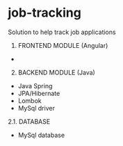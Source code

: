 # job-tracking
Solution to help track job applications

1. FRONTEND MODULE (Angular)
- 

2. BACKEND MODULE (Java)
- Java Spring
- JPA/Hibernate
- Lombok
- MySql driver

2.1. DATABASE
- MySql database
